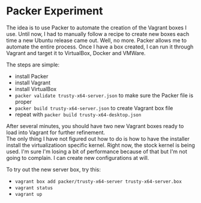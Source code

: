 Packer Experiment
=========

The idea is to use Packer to automate the creation of the Vagrant boxes I use.  Until now, I had to manually follow a recipe to create new boxes each time a new Ubuntu release came out.  Well, no more.  Packer allows me to automate the entire process.  Once I have a box created, I can run it through Vagrant and target it to VirtualBox, Docker and VMWare.

The steps are simple:

* install Packer
* install Vagrant
* install VirtualBox
* `packer validate trusty-x64-server.json` to make sure the Packer file is proper
* `packer build trusty-x64-server.json` to create Vagrant box file
* repeat with `packer build trusty-x64-desktop.json`
 
After several minutes, you should have two new Vagrant boxes ready to load into Vagrant for further refinement.  
The only thing I have not figured out how to do is how to have the installer install the virtualizatioon specific 
kernel.  Right now, the stock kernel is being used.  I'm sure I'm losing a bit of performance because of that but 
I'm not going to complain.  I can create new configurations at will.

To try out the new server box, try this:

* `vagrant box add packer/trusty-x64-server trusty-x64-server.box`
* `vagrant status`
* `vagrant up`
